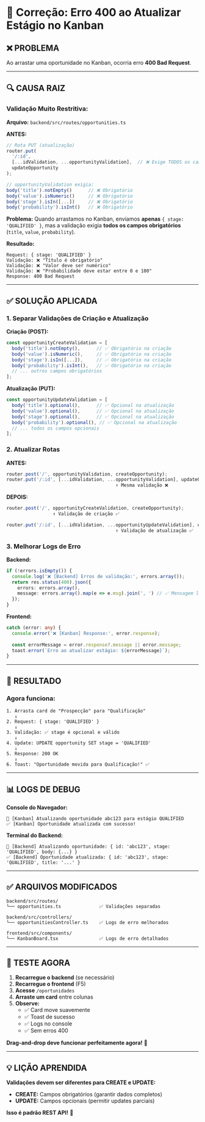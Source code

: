# 🔧 Correção: Erro 400 ao Atualizar Estágio no Kanban

## ❌ **PROBLEMA**

Ao arrastar uma oportunidade no Kanban, ocorria erro **400 Bad Request**.

---

## 🔍 **CAUSA RAIZ**

### **Validação Muito Restritiva:**

**Arquivo:** `backend/src/routes/opportunities.ts`

**ANTES:**
```typescript
// Rota PUT (atualização)
router.put(
  '/:id',
  [...idValidation, ...opportunityValidation],  // ❌ Exige TODOS os campos
  updateOpportunity
);

// opportunityValidation exigia:
body('title').notEmpty()      // ❌ Obrigatório
body('value').isNumeric()     // ❌ Obrigatório
body('stage').isIn([...])     // ❌ Obrigatório
body('probability').isInt()   // ❌ Obrigatório
```

**Problema:**
Quando arrastamos no Kanban, enviamos **apenas** `{ stage: 'QUALIFIED' }`, mas a validação exigia **todos os campos obrigatórios** (`title`, `value`, `probability`).

**Resultado:**
```
Request: { stage: 'QUALIFIED' }
Validação: ❌ "Título é obrigatório"
Validação: ❌ "Valor deve ser numérico"
Validação: ❌ "Probabilidade deve estar entre 0 e 100"
Response: 400 Bad Request
```

---

## ✅ **SOLUÇÃO APLICADA**

### **1. Separar Validações de Criação e Atualização**

**Criação (POST):**
```typescript
const opportunityCreateValidation = [
  body('title').notEmpty(),      // ✅ Obrigatório na criação
  body('value').isNumeric(),     // ✅ Obrigatório na criação
  body('stage').isIn([...]),     // ✅ Obrigatório na criação
  body('probability').isInt(),   // ✅ Obrigatório na criação
  // ... outros campos obrigatórios
];
```

**Atualização (PUT):**
```typescript
const opportunityUpdateValidation = [
  body('title').optional(),      // ✅ Opcional na atualização
  body('value').optional(),      // ✅ Opcional na atualização
  body('stage').optional(),      // ✅ Opcional na atualização
  body('probability').optional(), // ✅ Opcional na atualização
  // ... todos os campos opcionais
];
```

### **2. Atualizar Rotas**

**ANTES:**
```typescript
router.post('/', opportunityValidation, createOpportunity);
router.put('/:id', [...idValidation, ...opportunityValidation], updateOpportunity);
                                        ↑ Mesma validação ❌
```

**DEPOIS:**
```typescript
router.post('/', opportunityCreateValidation, createOpportunity);
                 ↑ Validação de criação ✅

router.put('/:id', [...idValidation, ...opportunityUpdateValidation], updateOpportunity);
                                        ↑ Validação de atualização ✅
```

### **3. Melhorar Logs de Erro**

**Backend:**
```typescript
if (!errors.isEmpty()) {
  console.log('❌ [Backend] Erros de validação:', errors.array());
  return res.status(400).json({ 
    errors: errors.array(),
    message: errors.array().map(e => e.msg).join(', ') // ✅ Mensagem legível
  });
}
```

**Frontend:**
```typescript
catch (error: any) {
  console.error('❌ [Kanban] Response:', error.response);
  
  const errorMessage = error.response?.message || error.message;
  toast.error(`Erro ao atualizar estágio: ${errorMessage}`);
}
```

---

## 🎯 **RESULTADO**

### **Agora funciona:**
```
1. Arrasta card de "Prospecção" para "Qualificação"
   ↓
2. Request: { stage: 'QUALIFIED' }
   ↓
3. Validação: ✅ stage é opcional e válido
   ↓
4. Update: UPDATE opportunity SET stage = 'QUALIFIED'
   ↓
5. Response: 200 OK
   ↓
6. Toast: "Oportunidade movida para Qualificação!" ✅
```

---

## 📊 **LOGS DE DEBUG**

**Console do Navegador:**
```
🔄 [Kanban] Atualizando oportunidade abc123 para estágio QUALIFIED
✅ [Kanban] Oportunidade atualizada com sucesso!
```

**Terminal do Backend:**
```
🔄 [Backend] Atualizando oportunidade: { id: 'abc123', stage: 'QUALIFIED', body: {...} }
✅ [Backend] Oportunidade atualizada: { id: 'abc123', stage: 'QUALIFIED', title: '...' }
```

---

## ✅ **ARQUIVOS MODIFICADOS**

```
backend/src/routes/
└── opportunities.ts              ✅ Validações separadas

backend/src/controllers/
└── opportunitiesController.ts    ✅ Logs de erro melhorados

frontend/src/components/
└── KanbanBoard.tsx               ✅ Logs de erro detalhados
```

---

## 🧪 **TESTE AGORA**

1. **Recarregue o backend** (se necessário)
2. **Recarregue o frontend** (F5)
3. **Acesse** `/oportunidades`
4. **Arraste um card** entre colunas
5. **Observe:**
   - ✅ Card move suavemente
   - ✅ Toast de sucesso
   - ✅ Logs no console
   - ✅ Sem erros 400

**Drag-and-drop deve funcionar perfeitamente agora!** 🎉

---

## 💡 **LIÇÃO APRENDIDA**

**Validações devem ser diferentes para CREATE e UPDATE:**
- **CREATE:** Campos obrigatórios (garantir dados completos)
- **UPDATE:** Campos opcionais (permitir updates parciais)

**Isso é padrão REST API!** 🎯

